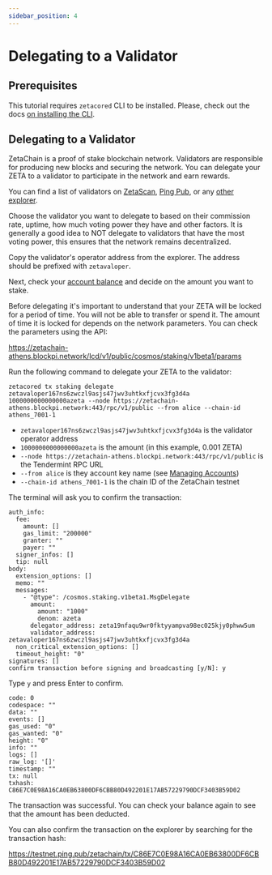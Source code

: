 ```yaml
---
sidebar_position: 4
---
```


# Delegating to a Validator

## Prerequisites

This tutorial requires `zetacored` CLI to be installed. Please, check out the
docs [on installing the CLI](/developers/cli/setup).

## Delegating to a Validator

ZetaChain is a proof of stake blockchain network. Validators are responsible for
producing new blocks and securing the network. You can delegate your ZETA to a
validator to participate in the network and earn rewards.

You can find a list of validators on
[ZetaScan](https://explorer.zetachain.com/validators),
[Ping Pub](https://testnet.ping.pub/zetachain/staking), or any
[other explorer](/reference/explorers).

Choose the validator you want to delegate to based on their commission rate,
uptime, how much voting power they have and other factors. It is generally a
good idea to NOT delegate to validators that have the most voting power, this
ensures that the network remains decentralized.

Copy the validator's operator address from the explorer. The address should be
prefixed with `zetavaloper`.

Next, check your [account balance](/developers/cli/balances) and decide on the
amount you want to stake.

Before delegating it's important to understand that your ZETA will be locked for
a period of time. You will not be able to transfer or spend it. The amount of
time it is locked for depends on the network parameters. You can check the
parameters using the API:

https://zetachain-athens.blockpi.network/lcd/v1/public/cosmos/staking/v1beta1/params

Run the following command to delegate your ZETA to the validator:

```
zetacored tx staking delegate zetavaloper167ns6zwczl9asjs47jwv3uhtkxfjcvx3fg3d4a 1000000000000000azeta --node https://zetachain-athens.blockpi.network:443/rpc/v1/public --from alice --chain-id athens_7001-1
```

- `zetavaloper167ns6zwczl9asjs47jwv3uhtkxfjcvx3fg3d4a` is the validator operator
  address
- `1000000000000000azeta` is the amount (in this example, 0.001 ZETA)
- `--node https://zetachain-athens.blockpi.network:443/rpc/v1/public` is the
  Tendermint RPC URL
- `--from alice` is they account key name (see
  [Managing Accounts](/developers/cli/account))
- `--chain-id athens_7001-1` is the chain ID of the ZetaChain testnet

The terminal will ask you to confirm the transaction:

```
auth_info:
  fee:
    amount: []
    gas_limit: "200000"
    granter: ""
    payer: ""
  signer_infos: []
  tip: null
body:
  extension_options: []
  memo: ""
  messages:
    - "@type": /cosmos.staking.v1beta1.MsgDelegate
      amount:
        amount: "1000"
        denom: azeta
      delegator_address: zeta19nfaqu9wr0fktyyampva98ec025kjy0phww5um
      validator_address: zetavaloper167ns6zwczl9asjs47jwv3uhtkxfjcvx3fg3d4a
  non_critical_extension_options: []
  timeout_height: "0"
signatures: []
confirm transaction before signing and broadcasting [y/N]: y
```

Type `y` and press Enter to confirm.

```
code: 0
codespace: ""
data: ""
events: []
gas_used: "0"
gas_wanted: "0"
height: "0"
info: ""
logs: []
raw_log: '[]'
timestamp: ""
tx: null
txhash: C86E7C0E98A16CA0EB63800DF6CBB80D492201E17AB57229790DCF3403B59D02
```

The transaction was successful. You can check your balance again to see that the
amount has been deducted.

You can also confirm the transaction on the explorer by searching for the
transaction hash:

https://testnet.ping.pub/zetachain/tx/C86E7C0E98A16CA0EB63800DF6CBB80D492201E17AB57229790DCF3403B59D02
